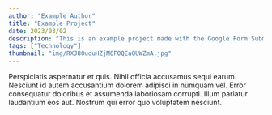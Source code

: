 ```yaml
---
author: "Example Author"
title: "Example Project"
date: 2023/03/02
description: "This is an example project made with the Google Form Submission."
tags: ["Technology"]
thumbnail: "img/RXJ80uduHZjM6F0QEaQUWZmA.jpg"
---
```


Perspiciatis aspernatur et quis. Nihil officia accusamus sequi earum. Nesciunt id autem accusantium dolorem adipisci in numquam vel. Error consequatur doloribus et assumenda laboriosam corrupti. Illum pariatur laudantium eos aut. Nostrum qui error quo voluptatem nesciunt.